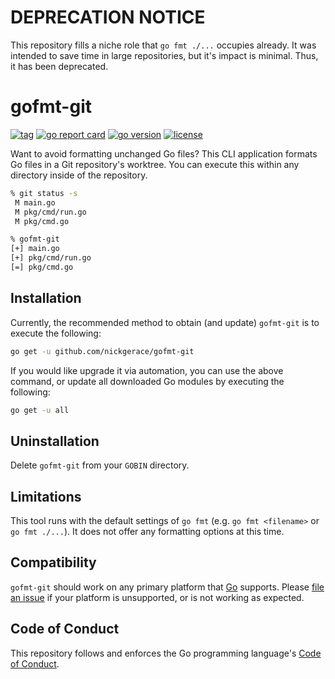 # DEPRECATION NOTICE

This repository fills a niche role that `go fmt ./...` occupies already.
It was intended to save time in large repositories, but it's impact is minimal.
Thus, it has been deprecated.

# gofmt-git

[![tag](https://img.shields.io/github/v/tag/nickgerace/gofmt-git?label=version&style=flat-square)](https://github.com/nickgerace/gofmt-git/releases/latest)
[![go report card](https://goreportcard.com/badge/github.com/nickgerace/gofmt-git?style=flat-square)](https://goreportcard.com/report/github.com/nickgerace/gofmt-git)
[![go version](https://img.shields.io/github/go-mod/go-version/nickgerace/gofmt-git?style=flat-square)](./go.mod)
[![license](https://img.shields.io/github/license/nickgerace/gofmt-git?style=flat-square)](./LICENSE)

Want to avoid formatting unchanged Go files?
This CLI application formats Go files in a Git repository's worktree.
You can execute this within any directory inside of the repository.

```sh
% git status -s
 M main.go
 M pkg/cmd/run.go
 M pkg/cmd.go

% gofmt-git
[+] main.go
[+] pkg/cmd/run.go
[=] pkg/cmd.go
```

## Installation

Currently, the recommended method to obtain (and update) `gofmt-git` is to execute the following:

```sh
go get -u github.com/nickgerace/gofmt-git
```

If you would like upgrade it via automation, you can use the above command, or update all downloaded Go modules by executing the following:

```sh
go get -u all
```

## Uninstallation

Delete `gofmt-git` from your `GOBIN` directory.

## Limitations

This tool runs with the default settings of `go fmt` (e.g. `go fmt <filename>` or `go fmt ./...`).
It does not offer any formatting options at this time.

## Compatibility

`gofmt-git` should work on any primary platform that [Go](https://golang.org/) supports.
Please [file an issue](https://github.com/nickgerace/gofmt-git/issues) if your platform is unsupported, or is not working as expected.

## Code of Conduct

This repository follows and enforces the Go programming language's [Code of Conduct](https://golang.org/conduct).
